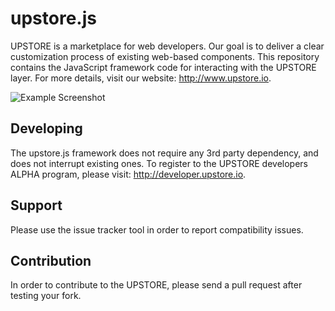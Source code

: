 # upstore.js
UPSTORE is a marketplace for web developers. Our goal is to deliver a clear customization process of existing web-based components. This repository contains the JavaScript framework code for interacting with the UPSTORE layer. For more details, visit our website: http://www.upstore.io.

![Example Screenshot](http://staging.upstore.io/images/video-customization.gif "Example Screenshot")

## Developing
The upstore.js framework does not require any 3rd party dependency, and does not interrupt existing ones. To register to the UPSTORE developers ALPHA program, please visit: http://developer.upstore.io.

## Support
Please use the issue tracker tool in order to report compatibility issues.

## Contribution
In order to contribute to the UPSTORE, please send a pull request after testing your fork.
